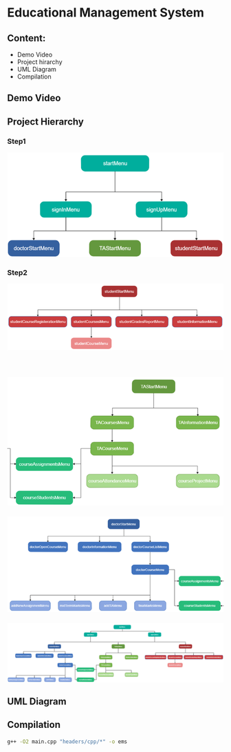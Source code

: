 # Educational Management System
 

## Content: 
- Demo Video
- Project hirarchy
- UML Diagram
- Compilation



## Demo Video


## Project Hierarchy 
### Step1
<kbd> <img src="assets/Picture1.png" /> </kbd>
### Step2
<kbd> <img src="assets/Picture2.png" /> </kbd>
###  &nbsp;&nbsp;&nbsp;

<kbd> <img src="assets/Picture3.png" /> </kbd>
###  
<kbd> <img src="assets/Picture4.png" /> </kbd>
###  

<kbd> <img src="assets/Picture5.png" /> </kbd>

## UML Diagram


## Compilation

```sh
g++ -O2 main.cpp "headers/cpp/*" -o ems
```
